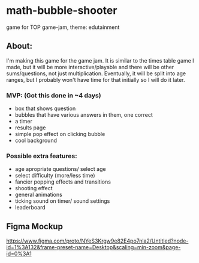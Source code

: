 # math-bubble-shooter
game for TOP game-jam, theme: edutainment

## About:
I'm making this game for the game jam. It is similar to the times table game I made, but it will be more interactive/playable and there will be other sums/questions, not just multiplication. Eventually, it will be split into age ranges, but I probably won't have time for that initially so I will do it later.

### MVP: (Got this done in ~4 days)
* box that shows question
* bubbles that have various answers in them, one correct
* a timer
* results page
* simple pop effect on clicking bubble
* cool background

### Possible extra features:
* age apropriate questions/ select age
* select difficulty (more/less time)
* fancier popping effects and transitions
* shooting effect
* general animations
* ticking sound on timer/ sound settings
* leaderboard


## Figma Mockup
https://www.figma.com/proto/NYeS3Krgw9e82E4po7nla2/Untitled?node-id=1%3A132&frame-preset-name=Desktop&scaling=min-zoom&page-id=0%3A1
